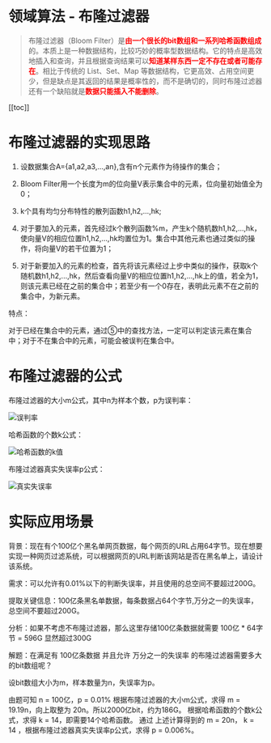 # 领域算法 - 布隆过滤器

> 布隆过滤器（Bloom Filter）是<font color='red'>**由一个很长的bit数组和一系列哈希函数组成**</font>的。本质上是一种数据结构，比较巧妙的概率型数据结构。它的特点是高效地插入和查询，并且根据查询结果可以<font color='red'>**知道某样东西一定不存在或者可能存在**</font>。相比于传统的 List、Set、Map 等数据结构，它更高效、占用空间更少，但是缺点是其返回的结果是概率性的，而不是确切的，同时布隆过滤器还有一个缺陷就是<font color='red'>**数据只能插入不能删除**</font>。

[[toc]]

# 布隆过滤器的实现思路

1. 设数据集合A={a1,a2,a3,...,an},含有n个元素作为待操作的集合；

2. Bloom Filter用一个长度为m的位向量V表示集合中的元素，位向量初始值全为0；

3. k个具有均匀分布特性的散列函数h1,h2,...,hk;

4. 对于要加入的元素，首先经过k个散列函数%m，产生k个随机数h1,h2,...,hk，使向量V的相应位置h1,h2,...,hk均置位为1。集合中其他元素也通过类似的操作，将向量V的若干位置为1；

5. 对于新要加入的元素的检查，首先将该元素经过上步中类似的操作，获取k个随机数h1,h2,...,hk，然后查看向量V的相应位置h1,h2,...,hk上的值，若全为1，则该元素已经在之前的集合中；若至少有一个0存在，表明此元素不在之前的集合中，为新元素。

特点：

对于已经在集合中的元素，通过⑤中的查找方法，一定可以判定该元素在集合中；对于不在集合中的元素，可能会被误判在集合中。

# 布隆过滤器的公式

布隆过滤器的大小m公式，其中n为样本个数，p为误判率：

![误判率](/_images/algorithm/domain/bloomfilter/misjudgment_rate.png)

哈希函数的个数k公式：

![哈希函数的k值](/_images/algorithm/domain/bloomfilter/Kvalue_of_hash_function.png)

布隆过滤器真实失误率p公式：

![真实失误率](/_images/algorithm/domain/bloomfilter/true_error_rate.png)

# 实际应用场景 

背景：现在有个100亿个黑名单网页数据，每个网页的URL占用64字节。现在想要实现一种网页过滤系统，可以根据网页的URL判断该网站是否在黑名单上，请设计该系统。

需求：可以允许有0.01%以下的判断失误率，并且使用的总空间不要超过200G。

提取关键信息：100亿条黑名单数据，每条数据占64个字节,万分之一的失误率，总空间不要超过200G。

分析：如果不考虑不布隆过滤器，那么这里存储100亿条数据就需要 100亿 * 64字节 = 596G 显然超过300G

解题：在满足有 100亿条数据 并且允许 万分之一的失误率 的布隆过滤器需要多大的bit数组呢？

设bit数组大小为m，样本数量为n，失误率为p。

由题可知 n = 100亿，p = 0.01%
根据布隆过滤器的大小m公式，求得 m = 19.19n，向上取整为 20n。所以2000亿bit，约为186G。
根据哈希函数的个数k公式，求得 k = 14，即需要14个哈希函数。
通过 上述计算得到的 m = 20n， k = 14 ，根据布隆过滤器真实失误率p公式，求得 p = 0.006%。
​